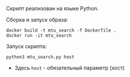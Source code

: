 Скрипт реализован на языке Python.

Сборка и запуск образа: 
```
docker build -t mtu_search -f Dockerfile .
docker run -it mtu_search 
```

Запуск скрипта:
```
python3 mtu_search.py host
```
 - Здесь `host` - обязательный параметр (хост)
